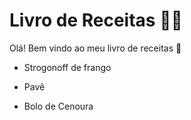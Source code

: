 # Livro de Receitas :man_cook:



Olá! Bem vindo ao meu livro de receitas :wave:

- Strogonoff de frango

- Pavê

- Bolo de Cenoura